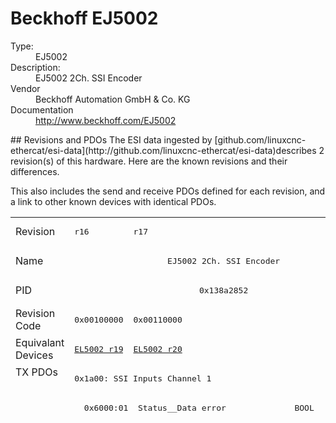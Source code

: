 #  Beckhoff EJ5002

<dl>
  <dt>Type:</dt><dd>EJ5002</dd>
  <dt>Description:</dt><dd>EJ5002 2Ch. SSI Encoder</dd>
  <dt>Vendor</dt><dd>Beckhoff Automation GmbH & Co. KG</dd>
  <dt>Documentation</dt><dd><a href="http://www.beckhoff.com/EJ5002">http://www.beckhoff.com/EJ5002</a></dd>
</dl>
## Revisions and PDOs
The ESI data ingested by [github.com/linuxcnc-ethercat/esi-data](http://github.com/linuxcnc-ethercat/esi-data)describes 2 revision(s) of this hardware.  Here are the known revisions and their differences.

This also includes the send and receive PDOs defined for each revision, and a link to other known devices with identical PDOs.

<table>
<tr >
<td class="first">Revision</td>
<td ><pre>r16</pre></td>
<td ><pre>r17</pre></td>
</tr>
<tr >
<td class="first">Name</td>
<td  colspan=2 align="center"><pre>EJ5002 2Ch. SSI Encoder</pre></td>
</tr>
<tr >
<td class="first">PID</td>
<td  colspan=2 align="center"><pre>0x138a2852</pre></td>
</tr>
<tr >
<td class="first">Revision Code</td>
<td ><pre>0x00100000</pre></td>
<td ><pre>0x00110000</pre></td>
</tr>
<tr >
<td class="first">Equivalant Devices</td>
<td ><pre><a href="EL5002">EL5002 r19</a></pre></td>
<td ><pre><a href="EL5002">EL5002 r20</a></pre></td>
</tr>
<tr class="txpdo pdosection">
<td class="first" rowspan=18 valign=top>TX PDOs</td>
<td colspan=2 align="left"><pre>0x1a00: SSI Inputs Channel 1</pre></td>
<td></td>
</tr>
<tr class="txpdo">
<td  colspan=2 align="left"><pre>  0x6000:01  Status__Data error              BOOL</pre></td>
</tr>
<tr class="txpdo">
<td  colspan=2 align="left"><pre>  0x6000:02  Status__Frame error             BOOL</pre></td>
</tr>
<tr class="txpdo">
<td  colspan=2 align="left"><pre>  0x6000:03  Status__Power failure           BOOL</pre></td>
</tr>
<tr class="txpdo">
<td ></td>
<td ><pre>  0x6000:04  Status__Data mismatch           BOOL</pre></td>
</tr>
<tr class="txpdo">
<td ></td>
<td ><pre>  0x6000:0e  Status__Sync error              BOOL</pre></td>
</tr>
<tr class="txpdo">
<td ></td>
<td ><pre>  0x6000:0f  Status__TxPDO State             BOOL</pre></td>
</tr>
<tr class="txpdo">
<td ></td>
<td ><pre>  0x6000:10  Status__TxPDO Toggle            BOOL</pre></td>
</tr>
<tr class="txpdo">
<td  colspan=2 align="left"><pre>  0x6000:11  Counter value                   UDINT (32 bits)</pre></td>
</tr>
<tr class="txpdo pdosection">
<td  colspan=2 align="left"><pre>0x1a01: SSI Inputs Channel 2</pre></td>
</tr>
<tr class="txpdo">
<td  colspan=2 align="left"><pre>  0x6010:01  Status__Data error              BOOL</pre></td>
</tr>
<tr class="txpdo">
<td  colspan=2 align="left"><pre>  0x6010:02  Status__Frame error             BOOL</pre></td>
</tr>
<tr class="txpdo">
<td  colspan=2 align="left"><pre>  0x6010:03  Status__Power failure           BOOL</pre></td>
</tr>
<tr class="txpdo">
<td ></td>
<td ><pre>  0x6010:04  Status__Data mismatch           BOOL</pre></td>
</tr>
<tr class="txpdo">
<td ></td>
<td ><pre>  0x6010:0e  Status__Sync error              BOOL</pre></td>
</tr>
<tr class="txpdo">
<td ></td>
<td ><pre>  0x6010:0f  Status__TxPDO State             BOOL</pre></td>
</tr>
<tr class="txpdo">
<td ></td>
<td ><pre>  0x6010:10  Status__TxPDO Toggle            BOOL</pre></td>
</tr>
<tr class="txpdo">
<td  colspan=2 align="left"><pre>  0x6010:11  Counter value                   UDINT (32 bits)</pre></td>
</tr>
</table>
